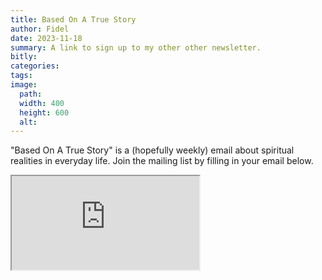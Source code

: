 ```yaml
---
title: Based On A True Story
author: Fidel
date: 2023-11-18
summary: A link to sign up to my other other newsletter.
bitly: 
categories: 
tags: 
image:
  path: 
  width: 400
  height: 600
  alt:
---
```

<!---Saturday November 18th 2023--->
"Based On A True Story" is a (hopefully weekly) email about spiritual realities in everyday life. Join the mailing list by filling in your email below.

<iframe  src="https://api.mailbluster.com/v1/forms/7ae5fcaf-b01c-4a9c-9d14-e9f76878288e.js" data-form="7ae5fcaf-b01c-4a9c-9d14-e9f76878288e"</iframe>


